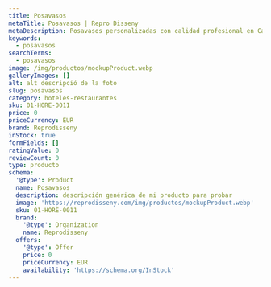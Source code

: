 ```yaml
---
title: Posavasos
metaTitle: Posavasos | Repro Disseny
metaDescription: Posavasos personalizadas con calidad profesional en Cataluña.
keywords:
  - posavasos
searchTerms:
  - posavasos
image: /img/productos/mockupProduct.webp
galleryImages: []
alt: alt descripció de la foto
slug: posavasos
category: hoteles-restaurantes
sku: 01-HORE-0011
price: 0
priceCurrency: EUR
brand: Reprodisseny
inStock: true
formFields: []
ratingValue: 0
reviewCount: 0
type: producto
schema:
  '@type': Product
  name: Posavasos
  description: descripción genérica de mi producto para probar
  image: 'https://reprodisseny.com/img/productos/mockupProduct.webp'
  sku: 01-HORE-0011
  brand:
    '@type': Organization
    name: Reprodisseny
  offers:
    '@type': Offer
    price: 0
    priceCurrency: EUR
    availability: 'https://schema.org/InStock'
---
```


